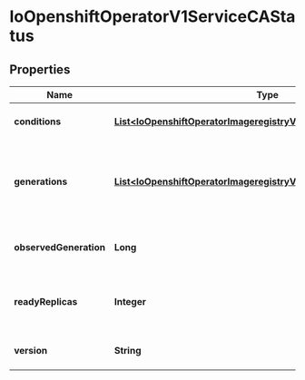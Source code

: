 
# IoOpenshiftOperatorV1ServiceCAStatus

## Properties
Name | Type | Description | Notes
------------ | ------------- | ------------- | -------------
**conditions** | [**List&lt;IoOpenshiftOperatorImageregistryV1ConfigStatusConditions&gt;**](IoOpenshiftOperatorImageregistryV1ConfigStatusConditions.md) | conditions is a list of conditions and their status |  [optional]
**generations** | [**List&lt;IoOpenshiftOperatorImageregistryV1ConfigStatusGenerations&gt;**](IoOpenshiftOperatorImageregistryV1ConfigStatusGenerations.md) | generations are used to determine when an item needs to be reconciled or has changed in a way that needs a reaction. |  [optional]
**observedGeneration** | **Long** | observedGeneration is the last generation change you&#39;ve dealt with |  [optional]
**readyReplicas** | **Integer** | readyReplicas indicates how many replicas are ready and at the desired state |  [optional]
**version** | **String** | version is the level this availability applies to |  [optional]



